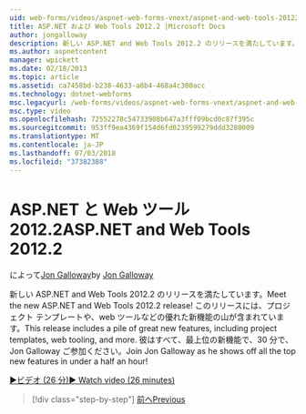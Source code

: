 ```yaml
---
uid: web-forms/videos/aspnet-web-forms-vnext/aspnet-and-web-tools-20122
title: ASP.NET および Web Tools 2012.2 |Microsoft Docs
author: jongalloway
description: 新しい ASP.NET and Web Tools 2012.2 のリリースを満たしています。 このリリースには、プロジェクト テンプレートや、web ツールなどの優れた新機能の山が含まれています。 Jo.
ms.author: aspnetcontent
manager: wpickett
ms.date: 02/18/2013
ms.topic: article
ms.assetid: ca7458bd-b238-4633-a8b4-468a4c300acc
ms.technology: dotnet-webforms
msc.legacyurl: /web-forms/videos/aspnet-web-forms-vnext/aspnet-and-web-tools-20122
msc.type: video
ms.openlocfilehash: 72552278c54733908b647a3fff09bcd0c87f395c
ms.sourcegitcommit: 953ff9ea4369f154d6fd0239599279ddd3280009
ms.translationtype: MT
ms.contentlocale: ja-JP
ms.lasthandoff: 07/03/2018
ms.locfileid: "37382388"
---
```

<a name="aspnet-and-web-tools-20122"></a><span data-ttu-id="2beb7-105">ASP.NET と Web ツール 2012.2</span><span class="sxs-lookup"><span data-stu-id="2beb7-105">ASP.NET and Web Tools 2012.2</span></span>
====================
<span data-ttu-id="2beb7-106">によって[Jon Galloway](https://github.com/jongalloway)</span><span class="sxs-lookup"><span data-stu-id="2beb7-106">by [Jon Galloway](https://github.com/jongalloway)</span></span>

<span data-ttu-id="2beb7-107">新しい ASP.NET and Web Tools 2012.2 のリリースを満たしています。</span><span class="sxs-lookup"><span data-stu-id="2beb7-107">Meet the new ASP.NET and Web Tools 2012.2 release!</span></span> <span data-ttu-id="2beb7-108">このリリースには、プロジェクト テンプレートや、web ツールなどの優れた新機能の山が含まれています。</span><span class="sxs-lookup"><span data-stu-id="2beb7-108">This release includes a pile of great new features, including project templates, web tooling, and more.</span></span> <span data-ttu-id="2beb7-109">彼はすべて、最上位の新機能で、30 分で、Jon Galloway ご参加ください。</span><span class="sxs-lookup"><span data-stu-id="2beb7-109">Join Jon Galloway as he shows off all the top new features in under a half an hour!</span></span>

[<span data-ttu-id="2beb7-110">&#9654;ビデオ (26 分)</span><span class="sxs-lookup"><span data-stu-id="2beb7-110">&#9654; Watch video (26 minutes)</span></span>](https://channel9.msdn.com/Blogs/ASP-NET-Site-Videos/aspnet-and-web-tools-20122)

> [!div class="step-by-step"]
> [<span data-ttu-id="2beb7-111">前へ</span><span class="sxs-lookup"><span data-stu-id="2beb7-111">Previous</span></span>](getting-started-with-the-next-version-of-aspnet.md)
